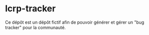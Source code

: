 # lcrp-tracker
Ce dépôt est un dépôt fictif afin de pouvoir générer et gérer un "bug tracker" pour la communauté.
